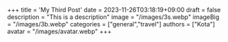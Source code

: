 +++
title = 'My Third Post'
date = 2023-11-26T03:18:19+09:00
draft = false
description = "This is a description"
image = "/images/3s.webp"
imageBig = "/images/3b.webp"
categories = ["general","travel"]
authors = ["Kota"]
avatar = "/images/avatar.webp"
+++
